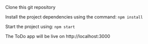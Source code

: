 Clone this git repository

Install the project dependencies using the command:
`npm install`

Start the project using:
`npm start`

The ToDo app will be live on http://localhost:3000
